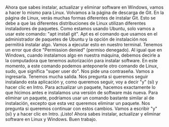 Ahora que sabes instalar, actualizar y eliminar software en Windows, vamos a hacer lo mismo para Linux. Volvamos a la página de descarga de Git. En la página de Linux, verás muchas formas diferentes de instalar Git. Esto se debe a que las diferentes distribuciones de Linux utilizan diferentes instaladores de paquetes. Como estamos usando Ubuntu, solo vamos a usar este comando: "apt install git". Apt es el comando que usamos en el administrador de paquetes de Ubuntu y la opción de instalación nos permitirá instalar algo. Vamos a ejecutar esto en nuestro terminal. Tenemos un error que dice "Permission denied" (permiso denegado). Al igual que en Windows, cuando instalamos algo en nuestra máquina, debemos decirle a la computadora que tenemos autorización para instalar software. En este momento, a este comando podemos anteponerle otro comando de Linux, sudo, que significa "super user do". Nos pide una contraseña. Vamos a ingresarla. Tenemos mucha salida. Nos pregunta si queremos seguir instalando esta aplicación y, como queremos seguir, voy a decir "y" (sí) y hacer clic en Intro. Para actualizar un paquete, hacemos exactamente lo que hicimos antes e instalamos una versión de software más nueva. Para eliminar un paquete, podríamos usar un comando bastante similar al de instalación, excepto que esta vez queremos eliminar un paquete. Nos pregunta si queremos continuar con estos cambios. Vamos a escribir "y" (sí) y a hacer clic en Intro. ¡Listo! Ahora sabes instalar, actualizar y eliminar software en Linux y Windows. Buen trabajo.